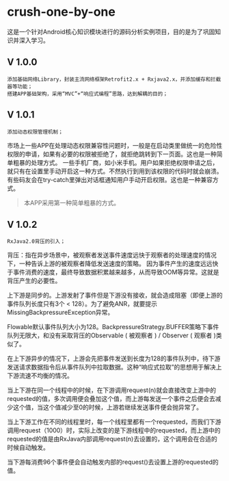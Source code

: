 # crush-one-by-one
这是一个针对Android核心知识模块进行的源码分析实例项目，目的是为了巩固知识并深入学习。
## V 1.0.0
	添加基础网络Library，封装主流网络框架Retrofit2.x + Rxjava2.x，并添加缓存和拦截器等功能；
	搭建APP基础架构，采用“MVC”+“响应式编程”思路，达到解耦的目的；
## V 1.0.1
	添加动态权限管理机制；
市场上一些APP在处理动态权限兼容性问题时，一般是在启动类里做统一的危险性权限的申请，如果有必要的权限被拒绝了，就拒绝跳转到下一页面。这也是一种简单粗暴的处理方式。
一些手机厂商，如小米手机。用户如果拒绝权限申请之后，就只有在设置里手动开启这一种方式。不然执行到用到该权限的代码时就会崩溃。有些码友会在try-catch里弹出对话框通知用户手动开启权限。这也是一种兼容方式。
> 本APP采用第一种简单粗暴的方式。

## V 1.0.2
	RxJava2.0背压的引入；
背压：指在异步场景中，被观察者发送事件速度远快于观察者的处理速度的情况下，一种告诉上游的被观察者降低发送速度的策略。 
因为事件产生的速度远远快于事件消费的速度，最终导致数据积累越来越多，从而导致OOM等异常。这就是背压产生的必要性。

上下游是同步的。上游发射了事件但是下游没有接收，就会造成阻塞（即便上游的事件队列长度只有3个 < 128）。为了避免ANR，就要提示MissingBackpressureException异常。

Flowable默认事件队列大小为128。BackpressureStrategy.BUFFER策略下事件队列无限大，和没有采取背压的Observable ( 被观察者 ) / Observer ( 观察者 )类似了。

在上下游异步的情况下，上游会先把事件发送到长度为128的事件队列中，待下游发送请求数据指令后从事件队列中拉取数据。这种“响应式拉取”的思想用于解决上下游流速不均衡的情况。

当上下游在同一个线程中的时候，在下游调用request(n)就会直接改变上游中的requested的值，多次调用便会叠加这个值，而上游每发送一个事件之后便会去减少这个值，当这个值减少至0的时候，上游若继续发送事件便会抛异常了。

当上下游工作在不同的线程里时，每一个线程里都有一个requested，而我们下游调用request（1000）时，实际上改变的是下游线程中的requested，而上游中的requested的值是由RxJava内部调用request(n)去设置的，这个调用会在合适的时候自动触发。

当下游每消费96个事件便会自动触发内部的request()去设置上游的requested的值。
